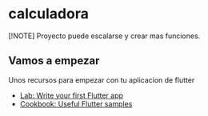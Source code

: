 # calculadora

[!NOTE]
Proyecto puede escalarse y crear mas funciones.

## Vamos a empezar

Unos recursos para empezar con tu aplicacion de flutter

- [Lab: Write your first Flutter app](https://docs.flutter.dev/get-started/codelab)
- [Cookbook: Useful Flutter samples](https://docs.flutter.dev/cookbook)

